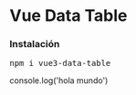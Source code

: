 # Vue Data Table

<h3>Instalación</h3>
<pre>npm i vue3-data-table</pre>
<addr> console.log('hola mundo') </addr>
